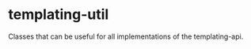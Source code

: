 templating-util
===============

Classes that can be useful for all implementations of the templating-api.
